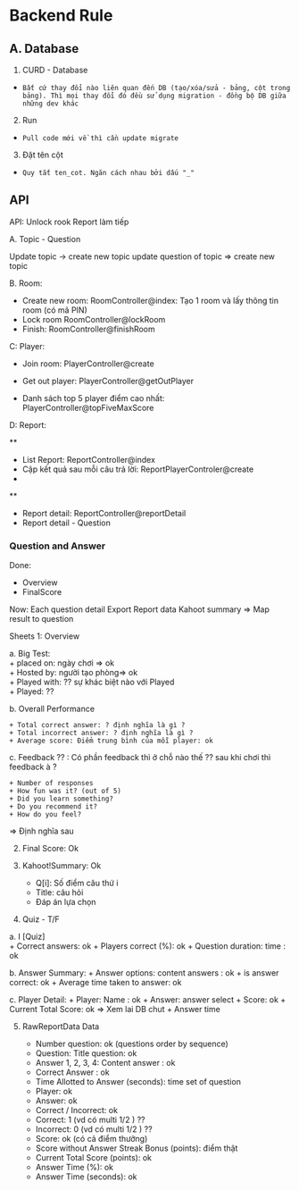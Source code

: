 # Backend Rule

## A. Database
1. CURD - Database
- `Bất cứ thay đổi nào liên quan đến DB (tạo/xóa/sửa - bảng, cột trong bảng).
Thì mọi thay đổi đó đều sử dụng migration - đồng bộ DB giữa những dev khác`
2. Run 
- `Pull code mới về thì cần update migrate`
3. Đặt tên cột 
- `Quy tắt ten_cot. Ngăn cách nhau bởi dấu "_"`



## API



API: Unlock rook
Report làm tiếp

A. Topic - Question

Update topic -> create new topic
update question of topic => create new topic

B. Room:
- Create new room:
    RoomController@index: Tạo 1 room và lấy thông tin room (có mã PIN) 
- Lock room
    RoomController@lockRoom
- Finish:
    RoomController@finishRoom


C: Player:
- Join room: PlayerController@create
- Get out player: PlayerController@getOutPlayer

- Danh sách top 5 player điểm cao nhất: PlayerController@topFiveMaxScore 

D: Report:

**
- List Report: ReportController@index
- Cập kết quả sau mỗi câu trả lời: ReportPlayerControler@create
- 
** 
- Report detail: ReportController@reportDetail
- Report detail - Question 


### Question and Answer

Done: 
+ Overview
+ FinalScore 

Now: 
Each question detail
Export Report data
Kahoot summary => Map result to question 


Sheets
1: Overview 

a. Big Test:<br>
	+ placed on: ngày chơi => ok<br>
	+ Hosted by: người tạo phòng=> ok<br>
	+ Played with: ?? sự khác biệt nào với Played<br>
	+ Played: ??<br>
	
b. Overall Performance

	+ Total correct answer: ? định nghĩa là gì ?
	+ Total incorrect answer: ? định nghĩa là gì ?
	+ Average score: Điểm trung bình của mỗi player: ok

c. Feedback ?? : Có phần feedback thì ở chỗ nào thế ?? sau khi chơi thì feedback à ?

	+ Number of responses
	+ How fun was it? (out of 5)
	+ Did you learn something?
	+ Do you recommend it?
	+ How do you feel?

=> Định nghĩa sau

2. Final Score: Ok

3. Kahoot!Summary: Ok

	+ Q[i]: Số điểm câu thứ i
	+ Title: câu hỏi
	+ Đáp án lựa chọn
	
4. Quiz - T/F

a. I [Quiz]<br>
	+ Correct answers: ok
	+ Players correct (%): ok
	+ Question duration: time : ok


b. Answer Summary:
	+ Answer options: content answers : ok
	+ is answer correct: ok
	+ Average time taken to answer: ok
	
c. Player Detail:
	+ Player: Name : ok
	+ Answer: answer select
	+ Score: ok
	+ Current Total Score: ok => Xem lai DB chut
	+ Answer time
 

5. RawReportData Data

	+ Number question: ok (questions order by sequence)
	+ Question: Title question: ok
	+ Answer 1, 2, 3, 4: Content answer : ok
	+ Correct Answer : ok
	+ Time Allotted to Answer (seconds): time set of question
	+ Player: ok
	+ Answer: ok
	+ Correct / Incorrect: ok
	+ Correct: 1 (vd có multi 1/2 ) ??
	+ Incorrect: 0 (vd có multi 1/2 ) ??
	+ Score: ok (có cả điểm thưởng)
	+ Score without Answer Streak Bonus (points): điểm thật
	+ Current Total Score (points): ok
	+ Answer Time (%): ok
	+ Answer Time (seconds): ok






	



